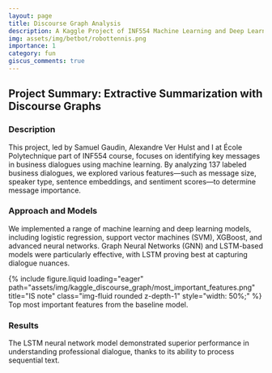 ```yaml
---
layout: page
title: Discourse Graph Analysis
description: A Kaggle Project of INF554 Machine Learning and Deep Learning course at Ecole Polytechnique
img: assets/img/betbot/robottennis.png
importance: 1
category: fun
giscus_comments: true
---
```


## Project Summary: Extractive Summarization with Discourse Graphs

### Description
This project, led by Samuel Gaudin, Alexandre Ver Hulst and I at École Polytechnique part of INF554 course, focuses on identifying key messages in business dialogues using machine learning. By analyzing 137 labeled business dialogues, we explored various features—such as message size, speaker type, sentence embeddings, and sentiment scores—to determine message importance.

### Approach and Models
We implemented a range of machine learning and deep learning models, including logistic regression, support vector machines (SVM), XGBoost, and advanced neural networks. Graph Neural Networks (GNN) and LSTM-based models were particularly effective, with LSTM proving best at capturing dialogue nuances.

<div class="row">
    <div class="col-sm mt-3 mt-md-0">
        {% include figure.liquid loading="eager" path="assets/img/kaggle_discourse_graph/most_important_features.png" title="IS note" class="img-fluid rounded z-depth-1" style="width: 50%;" %}
    </div>
</div>
<div class="caption">
    Top most important features from the baseline model.
</div>

### Results
The LSTM neural network model demonstrated superior performance in understanding professional dialogue, thanks to its ability to process sequential text.